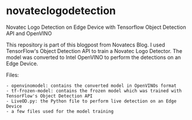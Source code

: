 # novateclogodetection
Novatec Logo Detection on Edge Device with Tensorflow Object Detection API and OpenVINO

This repository is part of this blogpost from Novatecs Blog.
I used TensorFlow's Object Detection API to train a Novatec Logo Detector. The model was converted to Intel OpenVINO to perform the detections on an Edge Device.


Files:
``` 
- openvinomodel: contains the converted model in OpenVINOs format
- tf-frozen-model: contains the frozen model which was trained with TensorFlow's Object Detection API
- LiveOD.py: the Python file to perform live detection on an Edge Device
- a few files used for the model training
